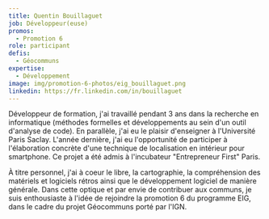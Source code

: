```yaml
---
title: Quentin Bouillaguet
job: Développeur(euse)
promos:
  - Promotion 6
role: participant
defis:
  - Géocommuns
expertise:
  - Développement
image: img/promotion-6-photos/eig_bouillaguet.png
linkedin: https://fr.linkedin.com/in/bouillaguet
---
```


Développeur de formation, j'ai travaillé pendant 3 ans dans la recherche en informatique (méthodes formelles et développements au sein d'un outil d'analyse de code). En parallèle, j'ai eu le plaisir d'enseigner à l'Université Paris Saclay. L'année dernière, j'ai eu l'opportunité de participer à l'élaboration concrète d'une technique de localisation en intérieur pour smartphone. Ce projet a été admis à l'incubateur "Entrepreneur First" Paris.

À titre personnel, j'ai à coeur le libre, la cartographie, la compréhension des matériels et logiciels rétros ainsi que le développement logiciel de manière générale. Dans cette optique et par envie de contribuer aux communs, je suis enthousiaste à l'idée de rejoindre la promotion 6 du programme EIG, dans le cadre du projet Géocommuns porté par l'IGN.
